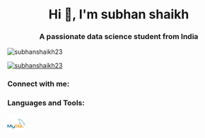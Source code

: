 <h1 align="center">Hi 👋, I'm subhan shaikh</h1>
<h3 align="center">A passionate data science student from India</h3>

<p align="left"> <img src="https://komarev.com/ghpvc/?username=subhanshaikh23&label=Profile%20views&color=0e75b6&style=flat" alt="subhanshaikh23" /> </p>

<p align="left"> <a href="https://github.com/ryo-ma/github-profile-trophy"><img src="https://github-profile-trophy.vercel.app/?username=subhanshaikh23" alt="subhanshaikh23" /></a> </p>

<h3 align="left">Connect with me:</h3>
<p align="left">
</p>

<h3 align="left">Languages and Tools:</h3>
<p align="left"> <a href="https://www.mysql.com/" target="_blank" rel="noreferrer"> <img src="https://raw.githubusercontent.com/devicons/devicon/master/icons/mysql/mysql-original-wordmark.svg" alt="mysql" width="40" height="40"/> </a> </p>
